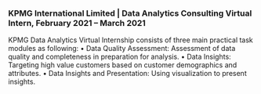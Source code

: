 ### KPMG International Limited | Data Analytics Consulting Virtual Intern, February 2021 – March 2021
KPMG Data Analytics Virtual Internship consists of three main practical task modules as following:
•	Data Quality Assessment: Assessment of data quality and completeness in preparation for analysis.
•	Data Insights: Targeting high value customers based on customer demographics and attributes.
•	Data Insights and Presentation: Using visualization to present insights.
